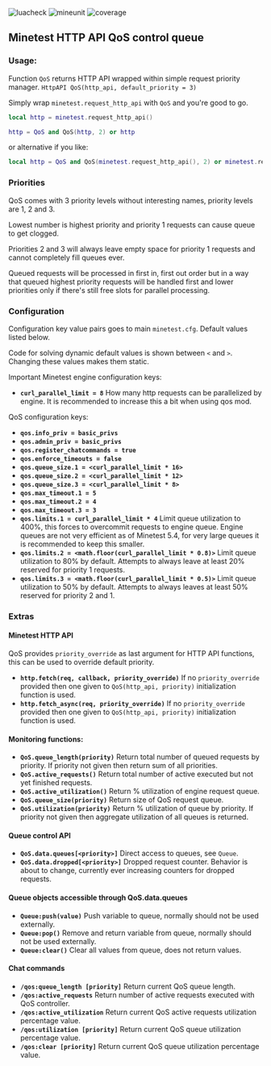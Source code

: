 ![luacheck](https://github.com/S-S-X/qos/workflows/luacheck/badge.svg)
![mineunit](https://github.com/S-S-X/qos/workflows/mineunit/badge.svg)
![coverage](https://mineunit-badges.000webhostapp.com/S-S-X/qos/coverage)

## Minetest HTTP API QoS control queue

### Usage:

Function `QoS` returns HTTP API wrapped within simple request priority manager.
`HttpAPI QoS(http_api, default_priority = 3)`

Simply wrap `minetest.request_http_api` with `QoS` and you're good to go.

```lua
local http = minetest.request_http_api()

http = QoS and QoS(http, 2) or http
```

or alternative if you like:
```lua
local http = QoS and QoS(minetest.request_http_api(), 2) or minetest.request_http_api()
```

### Priorities

QoS comes with 3 priority levels without interesting names, priority levels are 1, 2 and 3.

Lowest number is highest priority and priority 1 requests can cause queue to get clogged.

Priorities 2 and 3 will always leave empty space for priority 1 requests and cannot completely fill queues ever.

Queued requests will be processed in first in, first out order but in a way that queued highest priority requests
will be handled first and lower priorities only if there's still free slots for parallel processing.

### Configuration

Configuration key value pairs goes to main `minetest.cfg`. Default values listed below.

Code for solving dynamic default values is shown between `<` and `>`.
Changing these values makes them static.

Important Minetest engine configuration keys:

* **`curl_parallel_limit = 8`**
  How many http requests can be parallelized by engine.
  It is recommended to increase this a bit when using qos mod.

QoS configuration keys:

* **`qos.info_priv = basic_privs`**
* **`qos.admin_priv = basic_privs`**
* **`qos.register_chatcommands = true`**
* **`qos.enforce_timeouts = false`**
* **`qos.queue_size.1 = <curl_parallel_limit * 16>`**
* **`qos.queue_size.2 = <curl_parallel_limit * 12>`**
* **`qos.queue_size.3 = <curl_parallel_limit * 8>`**
* **`qos.max_timeout.1 = 5`**
* **`qos.max_timeout.2 = 4`**
* **`qos.max_timeout.3 = 3`**
* **`qos.limits.1 = curl_parallel_limit * 4`**
  Limit queue utilization to 400%, this forces to overcommit requests to engine queue.
  Engine queues are not very efficient as of Minetest 5.4, for very large queues it is recommended to keep this smaller.
* **`qos.limits.2 = <math.floor(curl_parallel_limit * 0.8)>`**
  Limit queue utilization to 80% by default. Attempts to always leave at least 20% reserved for priority 1 requests.
* **`qos.limits.3 = <math.floor(curl_parallel_limit * 0.5)>`**
  Limit queue utilization to 50% by default. Attempts to always leaves at least 50% reserved for priority 2 and 1.

### Extras

#### Minetest HTTP API

QoS provides `priority_override` as last argument for HTTP API functions, this can be used to override default priority.

* **`http.fetch(req, callback, priority_override)`**
  If no `priority_override` provided then one given to `QoS(http_api, priority)` initialization function is used.
* **`http.fetch_async(req, priority_override)`**
  If no `priority_override` provided then one given to `QoS(http_api, priority)` initialization function is used.

#### Monitoring functions:

* **`QoS.queue_length(priority)`**
  Return total number of queued requests by priority. If priority not given then return sum of all priorities.
* **`QoS.active_requests()`**
  Return total number of active executed but not yet finished requests.
* **`QoS.active_utilization()`**
  Return % utilization of engine request queue.
* **`QoS.queue_size(priority)`**
  Return size of QoS request queue.
* **`QoS.utilization(priority)`**
  Return % utilization of queue by priority. If priority not given then aggregate utilization of all queues is returned.

#### Queue control API

* **`QoS.data.queues[<priority>]`**
  Direct access to queues, see `Queue`.
* **`QoS.data.dropped[<priority>]`**
  Dropped request counter. Behavior is about to change, currently ever increasing counters for dropped requests.

#### Queue objects accessible through QoS.data.queues

* **`Queue:push(value)`**
  Push variable to queue, normally should not be used externally.
* **`Queue:pop()`**
  Remove and return variable from queue, normally should not be used externally.
* **`Queue:clear()`**
  Clear all values from queue, does not return values.

#### Chat commands

* **`/qos:queue_length [priority]`**
  Return current QoS queue length.
* **`/qos:active_requests`**
  Return number of active requests executed with QoS controller.
* **`/qos:active_utilization`**
  Return current QoS active requests utilization  percentage value.
* **`/qos:utilization [priority]`**
  Return current QoS queue utilization percentage value.
* **`/qos:clear [priority]`**
  Return current QoS queue utilization percentage value.
